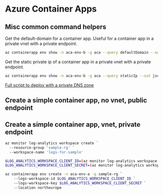 # Azure Container Apps

## Misc common command helpers

Get the default-domain for a container app. Useful for a container app in a private vnet with a private endpoint.
```bash
az containerapp env show -n aca-env-b -g aca --query defaultDomain --out json | tr -d '"'
```

Get the static private ip of a container app in a private vnet with a private endpoint.
```bash
az containerapp env show -n aca-env-b -g aca --query staticIp --out json | tr -d '"'
```

[Full script to deploy with a private DNS zone](https://docs.microsoft.com/en-us/azure/container-apps/vnet-custom?tabs=bash&pivots=azure-cli#deploy-with-a-private-dns)


## Create a simple container app, no vnet, public endpoint

## Create a simple container app, vnet, private endpoint

```bash
az monitor log-analytics workspace create `
  --resource-group 'sample-rg' `
  --workspace-name 'logs-for-sample'

$LOG_ANALYTICS_WORKSPACE_CLIENT_ID=(az monitor log-analytics workspace show --query customerId -g 'sample-rg' -n 'logs-for-sample' --out tsv)
$LOG_ANALYTICS_WORKSPACE_CLIENT_SECRET=(az monitor log-analytics workspace get-shared-keys --query primarySharedKey -g 'sample-rg' -n 'logs-for-sample' --out tsv)

az containerapp env create -n aca-env-a -g sample-rg `
    --logs-workspace-id $LOG_ANALYTICS_WORKSPACE_CLIENT_ID `
    --logs-workspace-key $LOG_ANALYTICS_WORKSPACE_CLIENT_SECRET `
    --location northeurope


```
